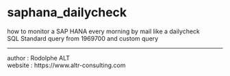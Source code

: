 # saphana_dailycheck<br>
how to monitor a SAP HANA every morning by mail like a dailycheck<br>
SQL Standard query from 1969700 and custom query<br>
<hr>
author : Rodolphe ALT<br>
website : https://www.altr-consulting.com<br>
